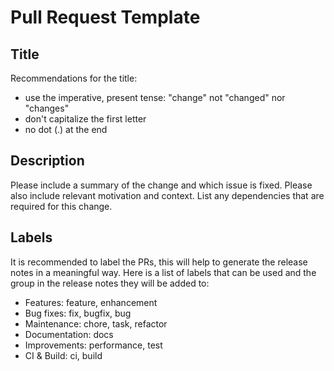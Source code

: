 # Pull Request Template

## Title
Recommendations for the title:
* use the imperative, present tense: "change" not "changed" nor "changes"
* don't capitalize the first letter
* no dot (.) at the end


## Description

Please include a summary of the change and which issue is fixed. Please also include relevant motivation and context. 
List any dependencies that are required for this change.

## Labels

It is recommended to label the PRs, this will help to generate the release notes in a meaningful way. Here is a list of
labels that can be used and the group in the release notes they will be added to:

* Features: feature, enhancement  
* Bug fixes: fix, bugfix, bug
* Maintenance: chore, task, refactor
* Documentation: docs
* Improvements: performance, test
* CI & Build: ci, build